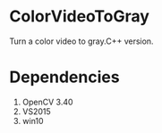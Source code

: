 # ColorVideoToGray
Turn a color video to gray.C++ version.

# Dependencies
1. OpenCV 3.40
2. VS2015
3. win10
